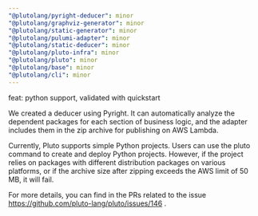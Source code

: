 ```yaml
---
"@plutolang/pyright-deducer": minor
"@plutolang/graphviz-generator": minor
"@plutolang/static-generator": minor
"@plutolang/pulumi-adapter": minor
"@plutolang/static-deducer": minor
"@plutolang/pluto-infra": minor
"@plutolang/pluto": minor
"@plutolang/base": minor
"@plutolang/cli": minor
---
```


feat: python support, validated with quickstart

We created a deducer using Pyright. It can automatically analyze the dependent packages for each section of business logic, and the adapter includes them in the zip archive for publishing on AWS Lambda.

Currently, Pluto supports simple Python projects. Users can use the pluto command to create and deploy Python projects. However, if the project relies on packages with different distribution packages on various platforms, or if the archive size after zipping exceeds the AWS limit of 50 MB, it will fail.

For more details, you can find in the PRs related to the issue https://github.com/pluto-lang/pluto/issues/146 .
